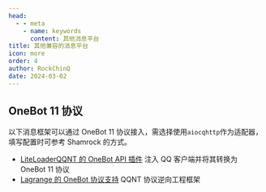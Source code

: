 ```yaml
---
head:
  - - meta
    - name: keywords
      content: 其他消息平台
title: 其他兼容的消息平台
icon: more
order: 4
author: RockChinQ
date: 2024-03-02
---
```


## OneBot 11 协议

以下消息框架可以通过 OneBot 11 协议接入，需选择使用`aiocqhttp`作为适配器，填写配置时可参考 Shamrock 的方式。

- [LiteLoaderQQNT 的 OneBot API 插件](https://github.com/LLOneBot/LLOneBot) 注入 QQ 客户端并将其转换为 OneBot 11 协议
- [Lagrange 的 OneBot 协议支持](https://github.com/LagrangeDev/Lagrange.Core) QQNT 协议逆向工程框架